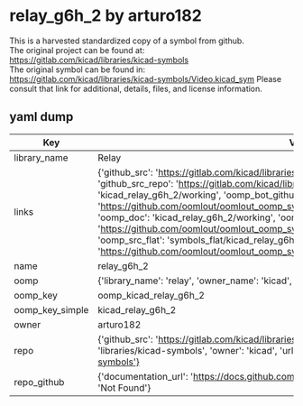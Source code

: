 # relay_g6h_2 by arturo182  
This is a harvested standardized copy of a symbol from github.  
The original project can be found at:  
https://gitlab.com/kicad/libraries/kicad-symbols  
The original symbol can be found in:
https://gitlab.com/kicad/libraries/kicad-symbols/Video.kicad_sym
Please consult that link for additional, details, files, and license information.  
## yaml dump  
| Key | Value |  
| --- | --- |  
| library_name | Relay |  
| links | {'github_src': 'https://gitlab.com/kicad/libraries/kicad-symbols/Video.kicad_sym', 'github_src_repo': 'https://gitlab.com/kicad/libraries/kicad-symbols', 'oomp_bot': 'kicad_relay_g6h_2/working', 'oomp_bot_github': 'https://github.com/oomlout/oomlout_oomp_symbol_bot/tree/main/kicad_relay_g6h_2/working', 'oomp_doc': 'kicad_relay_g6h_2/working', 'oomp_doc_github': 'https://github.com/oomlout/oomlout_oomp_symbol_doc/tree/main/kicad_relay_g6h_2/working', 'oomp_src_flat': 'symbols_flat/kicad_relay_g6h_2/working', 'oomp_src_flat_github': 'https://github.com/oomlout/oomlout_oomp_symbol_src/tree/main/kicad_relay_g6h_2/working'} |  
| name | relay_g6h_2 |  
| oomp | {'library_name': 'relay', 'owner_name': 'kicad', 'symbol_name': 'relay_g6h_2'} |  
| oomp_key | oomp_kicad_relay_g6h_2 |  
| oomp_key_simple | kicad_relay_g6h_2 |  
| owner | arturo182 |  
| repo | {'github_src': 'https://gitlab.com/kicad/libraries/kicad-symbols/Video.kicad_sym', 'name': 'libraries/kicad-symbols', 'owner': 'kicad', 'url': 'https://gitlab.com/kicad/libraries/kicad-symbols'} |  
| repo_github | {'documentation_url': 'https://docs.github.com/rest/repos/repos#get-a-repository', 'message': 'Not Found'} |  

